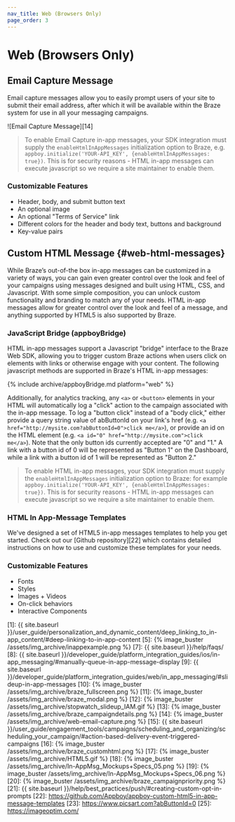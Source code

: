 ```yaml
---
nav_title: Web (Browsers Only)
page_order: 3
---
```


# Web (Browsers Only)

## Email Capture Message
Email capture messages allow you to easily prompt users of your site to submit their email address, after which it will be available within the Braze system for use in all your messaging campaigns.

![Email Capture Message][14]

>  To enable Email Capture in-app messages, your SDK integration must supply the `enableHtmlInAppMessages` initialization option to Braze, e.g. `appboy.initialize('YOUR-API_KEY', {enableHtmlInAppMessages: true})`. This is for security reasons - HTML in-app messages can execute javascript so we require a site maintainer to enable them.

### Customizable Features

- Header, body, and submit button text
- An optional image
- An optional "Terms of Service" link
- Different colors for the header and body text, buttons and background
- Key-value pairs

## Custom HTML Message {#web-html-messages}

While Braze’s out-of-the box in-app messages can be customized in a variety of ways, you can gain even greater control over the look and feel of your campaigns using messages designed and built using HTML, CSS, and Javascript. With some simple composition, you can unlock custom functionality and branding to match any of your needs. HTML in-app messages allow for greater control over the look and feel of a message, and anything supported by HTML5 is also supported by Braze.

### JavaScript Bridge (appboyBridge)

HTML in-app messages support a Javascript "bridge" interface to the Braze Web SDK, allowing you to trigger custom Braze actions when users click on elements with links or otherwise engage with your content. The following javascript methods are supported in Braze's HTML in-app messages:

{% include archive/appboyBridge.md platform="web" %}

Additionally, for analytics tracking, any `<a>` or `<button>` elements in your HTML will automatically log a "click" action to the campaign associated with the in-app message. To log a "button click" instead of a "body click," either provide a query string value of abButtonId on your link's href (e.g. `<a href="http://mysite.com?abButtonId=0">click me</a>`), or provide an id on the HTML element (e.g. `<a id="0" href="http://mysite.com">click me</a>`). Note that the only button ids currently accepted are "0" and "1." A link with a button id of 0 will be represented as "Button 1" on the Dashboard, while a link with a button id of 1 will be represented as "Button 2."

>  To enable HTML in-app messages, your SDK integration must supply the `enableHtmlInAppMessages` initialization option to Braze: for example `appboy.initialize('YOUR-API_KEY', {enableHtmlInAppMessages: true})`. This is for security reasons - HTML in-app messages can execute javascript so we require a site maintainer to enable them.

### HTML In App-Message Templates

We've designed a set of HTML5 in-app messages templates to help you get started. Check out our [Github repository][22] which contains detailed instructions on how to use and customize these templates for your needs.

### Customizable Features

- Fonts
- Styles
- Images + Videos
- On-click behaviors
- Interactive Components

[1]: {{ site.baseurl }}/user_guide/personalization_and_dynamic_content/deep_linking_to_in-app_content/#deep-linking-to-in-app-content
[5]: {% image_buster /assets/img_archive/inappexample.png %}
[7]: {{ site.baseurl }}/help/faqs/
[8]: {{ site.baseurl }}/developer_guide/platform_integration_guides/ios/in-app_messaging/#manually-queue-in-app-message-display
[9]: {{ site.baseurl }}/developer_guide/platform_integration_guides/web/in_app_messaging/#slideup-in-app-messages
[10]: {% image_buster /assets/img_archive/braze_fullscreen.png %}
[11]: {% image_buster /assets/img_archive/braze_modal.png %}
[12]: {% image_buster /assets/img_archive/stopwatch_slideup_IAM.gif %}
[13]: {% image_buster /assets/img_archive/braze_campaigndetails.png %}
[14]: {% image_buster /assets/img_archive/web-email-capture.png %}
[15]: {{ site.baseurl }}/user_guide/engagement_tools/campaigns/scheduling_and_organizing/scheduling_your_campaign/#action-based-delivery-event-triggered-campaigns
[16]: {% image_buster /assets/img_archive/braze_customhtml.png %}
[17]: {% image_buster /assets/img_archive/HTML5.gif %}
[18]: {% image_buster /assets/img_archive/In-AppMsg_Mockups+Specs_05.png %}
[19]: {% image_buster /assets/img_archive/In-AppMsg_Mockups+Specs_06.png %}
[20]: {% image_buster /assets/img_archive/braze_campaignpriority.png %}
[21]: {{ site.baseurl }}/help/best_practices/push/#creating-custom-opt-in-prompts
[22]: https://github.com/Appboy/appboy-custom-html5-in-app-message-templates
[23]: https://www.picsart.com?abButtonId=0
[25]: https://imageoptim.com/
